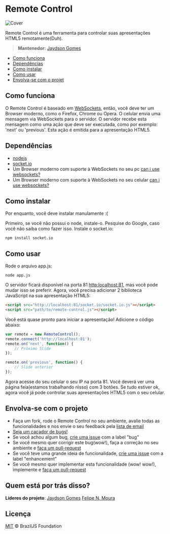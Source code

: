 # Remote Control

![Cover](http://braziljs.org/img/projects/remote-control.jpg)

Remote Control é uma ferramenta para controlar suas apresentações HTML5 remotamente(Duh).

> **Mantenedor:** [Jaydson Gomes](https://github.com/jaydson)

* [Como funciona](#como-funciona)
* [Dependências](#dependências)
* [Como instalar](#como-instalar)
* [Como usar](#como-usar)
* [Envolva-se com o projet](#envolva-se-com--projeto)

## Como funciona
O Remote Control é baseado em [WebSockets](https://developer.mozilla.org/en-US/docs/WebSockets), então, você deve ter um Browser moderno, como o Firefox, Chrome ou Opera.
O celular envia uma mensagem via WebSockets para o servidor.
O servidor recebe esta mensagem como uma ação que deve ser executada, como por exemplo: 'next' ou 'previous'.
Esta ação é emitida para a apresentação HTML5.

## Dependências
* [nodejs](http://nodejs.org)
* [socket.io](http://socket.io)
* Um Browser moderno com suporte à WebSockets no seu pc [can i use websockets?](http://caniuse.com/#search=websockets)
* Um Browser moderno com suporte à WebSockets no seu celular [can i use websockets?](http://caniuse.com/#search=websockets)

## Como instalar
Por enquanto, você deve instalar manulamente :(

Primeiro, se você não possui o node, instale-o.
Pesquise do Google, caso você não saiba como fazer isso.
Instale o socket.io:
```cli
npm install socket.io
```

## Como usar
Rode o arquivo app.js:
```cli
node app.js
```
O servidor ficará disponível na porta 81 [http:localhost:81](http:localhost:81), mas você pode mudar isso se preferir.
Agora, você precisa adicionar 2 biblioteca JavaScript na sua apresentação HTML5:
```html
<script src="http://localhost:81/socket.io/socket.io.js"></script>
<script src="path/to/remote-control.js"></script>
```

Você está quase pronto para iniciar a apresentação!
Adicione o código abaixo:
```javascript
var remote = new RemoteControl();
remote.connect('http://localhost:81');
remote.on('next', function() {
	// Próximo Slide
});

remote.on('previous', function() {
	// Slide anterior
});
```
Agora acesse do seu celular o seu IP na porta 81.
Você deverá ver uma página feia(estamos trabalhando nisso) com 3 botões.
Se tudo estiver ok, agora você já pode controlar suas apresentações HTML5 com o seu celular.

## Envolva-se com o projeto
- Faça um fork, rode o Remote Control no seu ambiente, avalie todas as funcionalidades e nos envie o seu feedback pela [lista de email](https://groups.google.com/forum/?fromgroups#!forum/braziljs-foundation)
- [Seja um caçador de bugs!](https://github.com/braziljs/remote-control/issues?state=open)
- Se você achou algum bug, [crie uma issue](https://github.com/braziljs/remote-control/issues/new) com a label "bug"
- Se você mesmo quer corrigir este bug(wow!), faça a correção no seu ambiente e [faça um pull-request](https://github.com/braziljs/remote-control/pulls)
- Se você teve uma grande ideia de funcionalidade, [crie uma issue](https://github.com/braziljs/remote-control/issues/new) com a label "enhancement"
- Se você mesmo quer implementar esta funcionalidade (wow! wow!), implemente e [faça um pull-request](https://github.com/braziljs/remote-control/pulls)

## Quem está por trás disso?
**Líderes do projeto**:
[Jaydson Gomes](http://github.com/jaydson)
[Felipe N. Moura](http://github.com/felipenmoura)

## Licença
[MIT](http://braziljs.mit-license.org/) © BrazilJS Foundation

